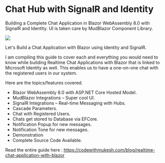 # Chat Hub with SignalR and Identity


Building a Complete Chat Application in Blazor WebAssembly 8.0 with SignalR and Identity. UI is taken care by MudBlazor Component Library.

![](https://media.giphy.com/media/Cn0cUz5MufPhyBFlAn/source.gif)

Let's Build a Chat Application with Blazor using Identity and SignalR.

I am compiling this guide to cover each and everything you would need to know while building Realtime Chat Applications with Blazor that is linked to Microsoft Identity as well. This enables us to have a one-on-one chat with the registered users in our system. 

Here are the topics/features covered.

- Blazor WebAssembly 8.0 with ASP.NET Core Hosted Model.
- MudBlazor Integrations – Super cool UI.
- SignalR Integrations – Real-time Messaging with Hubs.
- Cascade Parameters.
- Chat with Registered Users.
- Chats get stored to Database via EFCore.
- Notification Popup for new messages.
- Notification Tone for new messages.
- Demonstration
- Complete Source Code Available.

Read the entire guide here :
https://codewithmukesh.com/blog/realtime-chat-application-with-blazor
